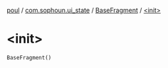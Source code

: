 [poul](../../index.md) / [com.sophoun.ui_state](../index.md) / [BaseFragment](index.md) / [&lt;init&gt;](./-init-.md)

# &lt;init&gt;

`BaseFragment()`